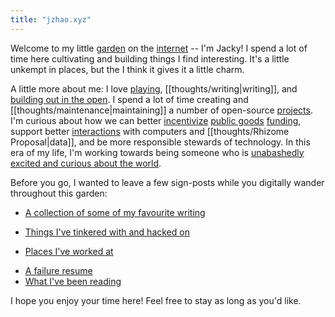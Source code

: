 ```yaml
---
title: "jzhao.xyz"
---
```


Welcome to my little [garden](posts/networked-thought.md) on the [internet](thoughts/Internet.md) -- I'm Jacky! I spend a lot of time here cultivating and building things I find interesting. It's a little unkempt in places, but the I think it gives it a little charm.

A little more about me: I love [playing](posts/play.md), [[thoughts/writing|writing]], and [building out in the open](thoughts/building%20in%20public.md). I spend a lot of time creating and [[thoughts/maintenance|maintaining]] a number of open-source [projects](thoughts/Projects.md). I'm curious about how we can better [incentivize](thoughts/incentives.md) [public goods](thoughts/public%20goods.md) [funding](thoughts/funding.md), support better [interactions](thoughts/interaction%20design.md) with computers and [[thoughts/Rhizome Proposal|data]], and be more responsible stewards of technology. In this era of my life, I'm working towards being someone who is [unabashedly excited and curious about the world](https://www.youtube.com/watch?v=Khfe3jBuq8c&list=PLMs_JcuNozJbxC91R5skgPpL7cnJuICun).

Before you go, I wanted to leave a few sign-posts while you digitally wander throughout this garden:
- [A collection of some of my favourite writing](/posts)
* [Things I've tinkered with and hacked on](thoughts/Projects.md)
- [Places I've worked at](thoughts/Experience.md)
* [A failure resume](posts/a-failure-resume.md)
* [What I've been reading](/books)

I hope you enjoy your time here! Feel free to stay as long as you'd like.
